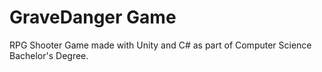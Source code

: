 # GraveDanger Game
RPG Shooter Game made with Unity and C# as part of Computer Science Bachelor's Degree.
